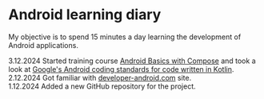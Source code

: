 # Android learning diary

My objective is to spend 15 minutes a day learning the development of Android applications.

3.12.2024 Started training course [Android Basics with Compose](https://developer.android.com/courses/android-basics-compose/course) and took a look at [Google's Android coding standards for code written in Kotlin](https://developer.android.com/kotlin/style-guide).  
2.12.2024 Got familiar with [developer-android.com](https://developer.android.com/courses) site.  
1.12.2024 Added a new GitHub repository for the project.